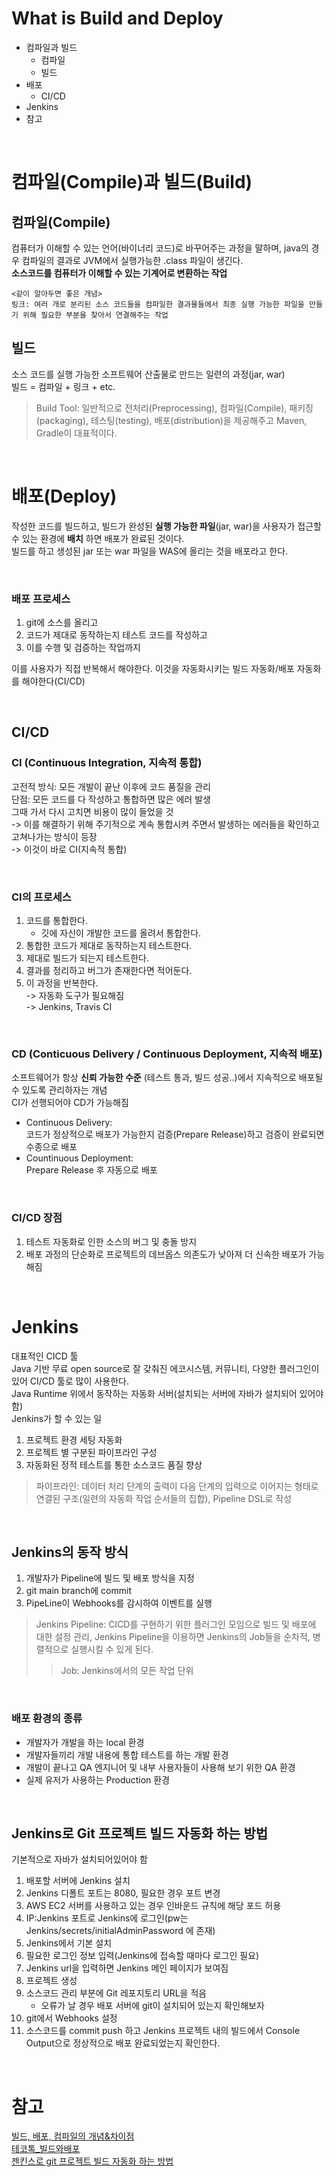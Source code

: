 # What is Build and Deploy

- 컴파일과 빌드
    - 컴파일
    - 빌드
- 배포
    - CI/CD
- Jenkins
- 참고

<br/>

# 컴파일(Compile)과 빌드(Build)
## 컴파일(Compile)
컴퓨터가 이해할 수 있는 언어(바이너리 코드)로 바꾸어주는 과정을 말하며, java의 경우 컴파일의 결과로 JVM에서 실행가능한 .class 파일이 생긴다.   
__소스코드를 컴퓨터가 이해할 수 있는 기계어로 변환하는 작업__   

    <같이 알아두면 좋은 개념>
    링크: 여러 개로 분리된 소스 코드들을 컴파일한 결과물들에서 최종 실행 가능한 파일을 만들기 위해 필요한 부분을 찾아서 연결해주는 작업 

## 빌드
소스 코드를 실행 가능한 소프트웨어 산출물로 만드는 일련의 과정(jar, war)   
빌드 = 컴파일 + 링크 + etc.

> Build Tool: 일반적으로 전처리(Preprocessing), 컴파일(Compile), 패키징(packaging), 테스팅(testing), 배포(distribution)을 제공해주고 Maven, Gradle이 대표적이다.   

<br/>

# 배포(Deploy)
작성한 코드를 빌드하고, 빌드가 완성된 __실행 가능한 파일__(jar, war)을 사용자가 접근할 수 있는 환경에 __배치__ 하면 배포가 완료된 것이다.   
빌드를 하고 생성된 jar 또는 war 파일을 WAS에 올리는 것을 배포라고 한다.

<br/>

### 배포 프로세스 
1. git에 소스를 올리고
2. 코드가 제대로 동작하는지 테스트 코드를 작성하고
3. 이를 수행 및 검증하는 작업까지

이를 사용자가 직접 반복해서 해야한다. 이것을 자동화시키는 빌드 자동화/배포 자동화를 해야한다(CI/CD)

<br/>

## CI/CD 
### CI (Continuous Integration, 지속적 통합)
고전적 방식: 모든 개발이 끝난 이후에 코드 품질을 관리   
단점: 모든 코드를 다 작성하고 통합하면 많은 에러 발생   
 그때 가서 다시 고치면 비용이 많이 들었을 것   
-> 이를 해결하기 위해 주기적으로 계속 통합시켜 주면서 발생하는 에러들을 확인하고 고쳐나가는 방식이 등장   
-> 이것이 바로 CI(지속적 통합)

<br/>

### CI의 프로세스
1. 코드를 통합한다.   
    - 깃에 자신이 개발한 코드를 올려서 통합한다.
2. 통합한 코드가 제대로 동작하는지 테스트한다.
3. 제대로 빌드가 되는지 테스트한다.
4. 결과를 정리하고 버그가 존재한다면 적어둔다.   
5. 이 과정을 반복한다.   
-> 자동화 도구가 필요해짐   
-> Jenkins, Travis CI

<br/>

### CD (Conticuous Delivery / Continuous Deployment, 지속적 배포)
소프트웨어가 항상 __신뢰 가능한 수준__ (테스트 통과, 빌드 성공..)에서 지속적으로 배포될 수 있도록 관리하자는 개념   
CI가 선행되어야 CD가 가능해짐   
- Continuous Delivery:   
 코드가 정상적으로 배포가 가능한지 검증(Prepare Release)하고 검증이 완료되면 수종으로 배포
- Countinuous Deployment:   
  Prepare Release 후 자동으로 배포   

<br/>

### CI/CD 장점
1. 테스트 자동화로 인한 소스의 버그 및 충돌 방지
2. 배포 과정의 단순화로 프로젝트의 데브옵스 의존도가 낮아져 더 신속한 배포가 가능해짐

<br/>

# Jenkins
대표적인 CICD 툴   
Java 기반 무료 open source로 잘 갖춰진 에코시스템, 커뮤니티, 다양한 플러그인이 있어 CI/CD 툴로 많이 사용한다.   
Java Runtime 위에서 동작하는 자동화 서버(설치되는 서버에 자바가 설치되어 있어야 함)    
Jenkins가 할 수 있는 일   
1. 프로젝트 환경 세팅 자동화
2. 프로젝트 별 구분된 파이프라인 구성   
3. 자동화된 정적 테스트를 통한 소스코드 품질 향상
> 파이프라인: 데이터 처리 단계의 출력이 다음 단계의 입력으로 이어지는 형태로 연결된 구조(일련의 자동화 작업 순서들의 집합), Pipeline DSL로 작성

<br/>

## Jenkins의 동작 방식
1. 개발자가 Pipeline에 빌드 및 배포 방식을 지정
2. git main branch에 commit
3. PipeLine이 Webhooks를 감시하여 이벤트를 실행 
> Jenkins Pipeline: CICD를 구현하기 위한 플러그인 모임으로 빌드 및 배포에 대한 설정 관리, Jenkins Pipeline을 이용하면 Jenkins의 Job들을 순차적, 병렬적으로 실행시킬 수 있게 된다. 
>   > Job: Jenkins에서의 모든 작업 단위

<br/>

### 배포 환경의 종류
- 개발자가 개발을 하는 local 환경
- 개발자들끼리 개발 내용에 통합 테스트를 하는 개발 환경
- 개발이 끝나고 QA 엔지니어 및 내부 사용자들이 사용해 보기 위한 QA 환경
- 실제 유저가 사용하는 Production 환경

<br/>

## Jenkins로 Git 프로젝트 빌드 자동화 하는 방법
기본적으로 자바가 설치되어있어야 함
1. 배포할 서버에 Jenkins 설치
2. Jenkins 디폴트 포트는 8080, 필요한 경우 포트 변경
3. AWS EC2 서버를 사용하고 있는 경우 인바운드 규칙에 해당 포드 허용
4. IP:Jenkins 포트로 Jenkins에 로그인(pw는 Jenkins/secrets/initialAdminPassword 에 존재)
5. Jenkins에서 기본 설치
6. 필요한 로그인 정보 입력(Jenkins에 접속할 때마다 로그인 필요)
7. Jenkins url을 입력하면 Jenkins 메인 페이지가 보여짐
8. 프로젝트 생성
9. 소스코드 관리 부분에 Git 레포지토리 URL을 적음   
    - 오류가 날 경우 배포 서버에 git이 설치되어 있는지 확인해보자
10. git에서 Webhooks 설정
11. 소스코드를 commit push 하고 Jenkins 프로젝트 내의 빌드에서 Console Output으로 정상적으로 배포 완료되었는지 확인한다.

<br/>

# 참고

[빌드, 배포, 컴파일의 개념&차이점](https://choseongho93.tistory.com/296)   
[테코톡_빌드와배포](https://www.youtube.com/watch?v=6SvUZqbU37E)   
[젠킨스로 git 프로젝트 빌드 자동화 하는 방법](https://mysql.tistory.com/26)   


